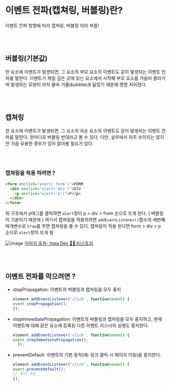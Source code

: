 # 이벤트 전파(캡쳐링, 버블링)란?

이벤트 전파 방향에 따라 캡쳐링, 버블링 이라 부름!

<br />
<br />

## 버블링(기본값) 
한 요소에 이벤트가 발생되면, 그 요소의 부모 요소의 이벤트도 같이 발생되는 이벤트 전파를 말한다. 이벤트가 제일 깊은 곳에 있는 요소에서 시작해 부모 요소를 거슬러 올라가며 발생하는 모양이 마치 물속 거품(bubble)과 닮았기 때문에 명명 지어졌다.

<br />
<br />

## 캡쳐링  
한 요소에 이벤트가 발생되면, 그 요소의 자손 요소의 이벤트도 같이 발생되는 이벤트 전파를 말한다. 한마디로 버블링 반대라고 볼 수 있다. 다만, 실무에서 자주 쓰이지는 않지만 가끔 유용한 경우가 있어 알아볼 필요가 있다.

<br />
<br />

### 캡쳐링을 적용 하려면 ?

```html
<form onclick="alert('form')">FORM
  <div onclick="alert('div')">DIV
    <p onclick="alert('p')">P</p>
  </div>
</form>
```

위 구조에서 p태그를 클릭하면 `alert`창이 p > div > from 순으로 뜨게 된다. ( 버블링이 기본이기 때문에 ) 여기서 캡쳐링을 적용하려면 `addEventListener()`함수의 세번째 매개변수로 `true`를 주면 캡쳐링을 줄 수 있디.
캡쳐링이 적용 된다면 form > div > p 순으로 `alert`창이 뜨게 됨
<br />

![image](https://github.com/user-attachments/assets/75d4e7ed-a77d-4b14-b9d5-6be87a57177b)
[이미지 출처- Inpa Dev 👨‍💻:티스토리](https://inpa.tistory.com/entry/JS-%F0%9F%93%9A-%EB%B2%84%EB%B8%94%EB%A7%81-%EC%BA%A1%EC%B3%90%EB%A7%81)

<br />
<br />

## 이벤트 전파를 막으려면 ?

- stopPropagation: 이벤트의 버블링과 캡처링을 모두 중지
  
    ```js
    element.addEventListener('click', function(event) {
    event.stopPropagation();
  });
  ```

- stopImmediatePropagation: 이벤트의 버블링과 캡처링을 모두 중지하고, 현재 이벤트에 대해 같은 요소에 등록된 다른 이벤트 리스너의 실행도 중지한다.
    ```js
    element.addEventListener('click', function(event) {
    event.stopImmediatePropagation();
      });
    ```

- preventDefault: 이벤트의 기본 동작(예: 링크 클릭 시 페이지 이동)을 중지한다.
    ```js
    element.addEventListener('click', function(event) {
    event.preventDefault();
    // 추가 코드
  });

    ```
  
